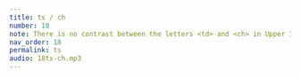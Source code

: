```yaml
---
title: ts / ch
number: 18
note: There is no contrast between the letters <td> and <ch> in Upper Inlet.
nav_order: 18
permalink: ts
audio: 18ts-ch.mp3
---
```


